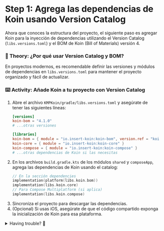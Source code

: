 # Step 1: Agrega las dependencias de Koin usando Version Catalog

Ahora que conoces la estructura del proyecto, el siguiente paso es agregar Koin para la inyección de dependencias utilizando el Version Catalog (`libs.versions.toml`) y el BOM de Koin (Bill of Materials) versión 4.

### 📖 Theory: ¿Por qué usar Version Catalog y BOM?

<!--
> [!TIP]
> El Version Catalog centraliza y simplifica la gestión de versiones de dependencias. El BOM de Koin asegura que todas las dependencias de Koin sean compatibles entre sí.
-->

En proyectos modernos, es recomendable definir las versiones y módulos de dependencias en `libs.versions.toml` para mantener el proyecto organizado y fácil de actualizar.

### ⌨️ Activity: Añade Koin a tu proyecto con Version Catalog

1. Abre el archivo `KMPKoin/gradle/libs.versions.toml` y asegúrate de tener las siguientes líneas:
   ```toml
   [versions]
   koin-bom = "4.1.0"
   # ...otras versiones

   [libraries]
   koin-bom = { module = "io.insert-koin:koin-bom", version.ref = "koin-bom" }
   koin-core = { module = "io.insert-koin:koin-core" }
   koin-compose = { module = "io.insert-koin:koin-compose" }
   # ...otras dependencias de Koin si las necesitas
   ```
2. En los archivos `build.gradle.kts` de los módulos `shared` y `composeApp`, agrega las dependencias de Koin usando el catalog:
   ```kotlin
   // En la sección dependencies
   implementation(platform(libs.koin.bom))
   implementation(libs.koin.core)
   // Para Compose Multiplatform (si aplica)
   implementation(libs.koin.compose)
   ```
3. Sincroniza el proyecto para descargar las dependencias.
4. (Opcional) Si usas iOS, asegúrate de que el código compartido exponga la inicialización de Koin para esa plataforma.

<details>
<summary>Having trouble? 🤷</summary><br/>

- Si tienes errores de sincronización, revisa que la versión de Koin sea compatible con tu versión de Kotlin.
- Consulta la [documentación oficial de Koin](https://insert-koin.io/docs/setup/v4) para más detalles sobre integración multiplataforma y uso de BOM.

</details>
